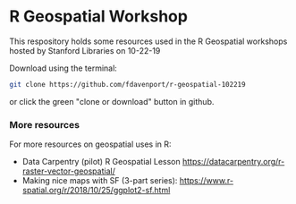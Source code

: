 # R Geospatial Workshop
This respository holds some resources used in the R Geospatial workshops hosted by Stanford Libraries on 10-22-19

Download using the terminal: 
```sh
git clone https://github.com/fdavenport/r-geospatial-102219
```
or click the green "clone or download" button in github. 


### More resources
For more resources on geospatial uses in R: 
* Data Carpentry (pilot) R Geospatial Lesson https://datacarpentry.org/r-raster-vector-geospatial/
* Making nice maps with SF (3-part series): https://www.r-spatial.org/r/2018/10/25/ggplot2-sf.html
